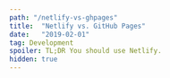 ```yaml
---
path: "/netlify-vs-ghpages"
title:  "Netlify vs. GitHub Pages"
date:   "2019-02-01"
tag: Development
spoiler: TL;DR You should use Netlify.
hidden: true
---
```

